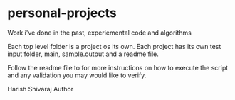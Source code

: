 
# personal-projects
Work i've done in the past, experiemental code and algorithms

Each top level folder is a project os its own. Each project has its
own test input folder, main, sample.output and a readme file.

Follow the readme file to for more instructions on how to execute the
script and any validation you may would like to verify.

Harish Shivaraj
Author




